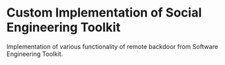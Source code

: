 # Custom Implementation of Social Engineering Toolkit
Implementation of various functionality of remote backdoor from Software Engineering Toolkit. 
